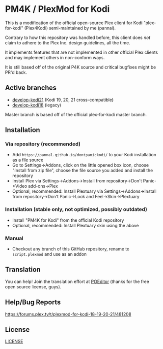 # PM4K / PlexMod for Kodi

This is a modification of the official open-source Plex client for Kodi "plex-for-kodi" (Plex4Kodi)  semi-maintained by me (pannal).

Contrary to how this repository was handled before, this client does _not_ claim to adhere to the Plex Inc. design guidelines, all the time.

It implements features that are not implemented in other official Plex clients and may implement others in non-conform ways.

It is still based off of the original P4K source and critical bugfixes might be PR'd back.

## Active branches
* [develop-kodi21](https://github.com/pannal/plex-for-kodi/tree/develop_kodi21) (Kodi 19, 20, 21 cross-compatible)
* [develop-kodi18](https://github.com/pannal/plex-for-kodi/tree/develop_kodi18) (legacy)

Master branch is based off of the official plex-for-kodi master branch.

## Installation

### Via repository (recommended)
* Add `https://pannal.github.io/dontpanickodi/` to your Kodi installation as a file source
* Go to Settings->Addons, click on the little opened box icon, choose "Install from zip file", choose the file source you added and install the repository
* Install Plex via Settings->Addons->Install from repository->Don't Panic->Video add-ons->Plex
* Optional, recommended: Install Plextuary via Settings->Addons->Install from repository->Don't Panic->Look and Feel->Skin->Plextuary

### Installation (stable only, not optimized, possibly outdated)
* Install "PM4K for Kodi" from the official Kodi repository
* Optional, recommended: Install Plextuary skin using the above

### Manual
* Checkout any branch of this GitHub repository, rename to `script.plexmod` and use as an addon

## Translation
You can help! Join the translation effort at [POEditor](https://poeditor.com/join/project/ASOl50YAXg) (thanks for the free open source license, guys).

## Help/Bug Reports
https://forums.plex.tv/t/plexmod-for-kodi-18-19-20-21/481208

## License
[LICENSE](https://github.com/plexinc/plex-for-kodi/blob/master/LICENSE.txt)
